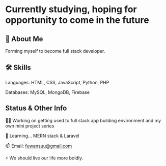 
# Currently studying, hoping for opportunity to come in the future




## 🚀 About Me
Forming myself to become full stack developer.


## 🛠 Skills
Languages: HTML, CSS, JavaScript, Python, PHP

Databases: MySQL, MongoDB, Firebase


## Status & Other Info
👩‍💻 Working on getting used to full stack app building environment and my own mini project series

🧠 Learning... MERN stack & Laravel

📫 Email: fuwansuu@gmail.com

⚡️ We should live our life more boldly.

